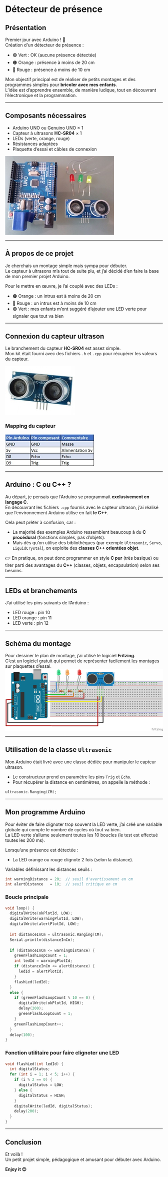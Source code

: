 # Détecteur de présence

## Présentation

Premier jour avec Arduino ! 🎉  
Création d'un détecteur de présence :

- 🟢 Vert : OK (aucune présence détectée)  
- 🟠 Orange : présence à moins de 20 cm  
- 🔴 Rouge : présence à moins de 10 cm

Mon objectif principal est de réaliser de petits montages et des programmes simples pour **bricoler avec mes enfants**.  
L’idée est d’apprendre ensemble, de manière ludique, tout en découvrant l’électronique et la programmation.

---

## Composants nécessaires

- Arduino UNO ou Genuino UNO × 1  
- Capteur à ultrasons **HC-SR04** × 1  
- LEDs (verte, orange, rouge)  
- Résistances adaptées  
- Plaquette d’essai et câbles de connexion

![Arduino UNO](docs/components.jpg)

---

## À propos de ce projet

Je cherchais un montage simple mais sympa pour débuter.  
Le capteur à ultrasons m’a tout de suite plu, et j’ai décidé d’en faire la base de mon premier projet Arduino.

Pour le mettre en œuvre, je l’ai couplé avec des LEDs :

- 🟠 Orange : un intrus est à moins de 20 cm  
- 🔴 Rouge : un intrus est à moins de 10 cm  
- 🟢 Vert : mes enfants m’ont suggéré d’ajouter une LED verte pour signaler que tout va bien

---

## Connexion du capteur ultrason

Le branchement du capteur **HC-SR04** est assez simple.  
Mon kit était fourni avec des fichiers `.h` et `.cpp` pour récupérer les valeurs du capteur.

![Arduino UNO](docs/ultrasonic-sensor-hc-sr04.jpg)

### Mapping du capteur

![Arduino UNO](docs/ultrasonic-mapping.jpg)

---

## Arduino : C ou C++ ?

Au départ, je pensais que l’Arduino se programmait **exclusivement en langage C**.  
En découvrant les fichiers `.cpp` fournis avec le capteur ultrason, j’ai réalisé que l’environnement Arduino utilise en fait **le C++**.

Cela peut prêter à confusion, car :

- La majorité des exemples Arduino ressemblent beaucoup à du **C procédural** (fonctions simples, pas d’objets).  
- Mais dès qu’on utilise des bibliothèques (par exemple `Ultrasonic`, `Servo`, `LiquidCrystal`), on exploite des **classes C++ orientées objet**.  

👉 En pratique, on peut donc programmer en style **C pur** (très basique) ou tirer parti des avantages du **C++** (classes, objets, encapsulation) selon ses besoins.

---

## LEDs et branchements

J’ai utilisé les pins suivants de l’Arduino :

- LED rouge : pin 10  
- LED orange : pin 11  
- LED verte : pin 12

---

## Schéma du montage

Pour dessiner le plan de montage, j’ai utilisé le logiciel **Fritzing**.  
C’est un logiciel gratuit qui permet de représenter facilement les montages sur plaquettes d’essai.
![Arduino UNO](docs/detecteurpresence.png)

---

## Utilisation de la classe `Ultrasonic`

Mon Arduino était livré avec une classe dédiée pour manipuler le capteur ultrason.

- Le constructeur prend en paramètre les pins `Trig` et `Echo`.  
- Pour récupérer la distance en centimètres, on appelle la méthode :

```cpp
ultrasonic.Ranging(CM);
```

---

## Mon programme Arduino

Pour éviter de faire clignoter trop souvent la LED verte, j’ai créé une variable globale qui compte le nombre de cycles où tout va bien.  
La LED verte s’allume seulement toutes les 10 boucles (le test est effectué toutes les 200 ms).

Lorsqu’une présence est détectée :  
- La LED orange ou rouge clignote 2 fois (selon la distance).

Variables définissant les distances seuils :

```cpp
int warningDistance = 20;  // seuil d'avertissement en cm
int alertDistance   = 10;  // seuil critique en cm
```

### Boucle principale

```cpp
void loop() {
  digitalWrite(okPlotId, LOW);
  digitalWrite(warningPlotId, LOW);
  digitalWrite(alertPlotId, LOW);

  int distanceInCm = ultrasonic.Ranging(CM);
  Serial.println(distanceInCm);

  if (distanceInCm <= warningDistance) {
    greenFlashLoopCount = 1;
    int ledId = warningPlotId;
    if (distanceInCm <= alertDistance) {
      ledId = alertPlotId;
    }
    flashLed(ledId);
  }
  else {
    if (greenFlashLoopCount % 10 == 0) {
      digitalWrite(okPlotId, HIGH);
      delay(200);
      greenFlashLoopCount = 1;
    }
    greenFlashLoopCount++;
  }
  delay(100);
}
```

### Fonction utilitaire pour faire clignoter une LED

```cpp
void flashLed(int ledId) {
  int digitalStatus;
  for (int i = 1; i < 5; i++) {
    if (i % 2 == 0) {
      digitalStatus = LOW;
    } else {
      digitalStatus = HIGH;
    }
    digitalWrite(ledId, digitalStatus);
    delay(200);
  }
}
```

---

## Conclusion

Et voilà !  
Un petit projet simple, pédagogique et amusant pour débuter avec Arduino.

**Enjoy it 😉**  
